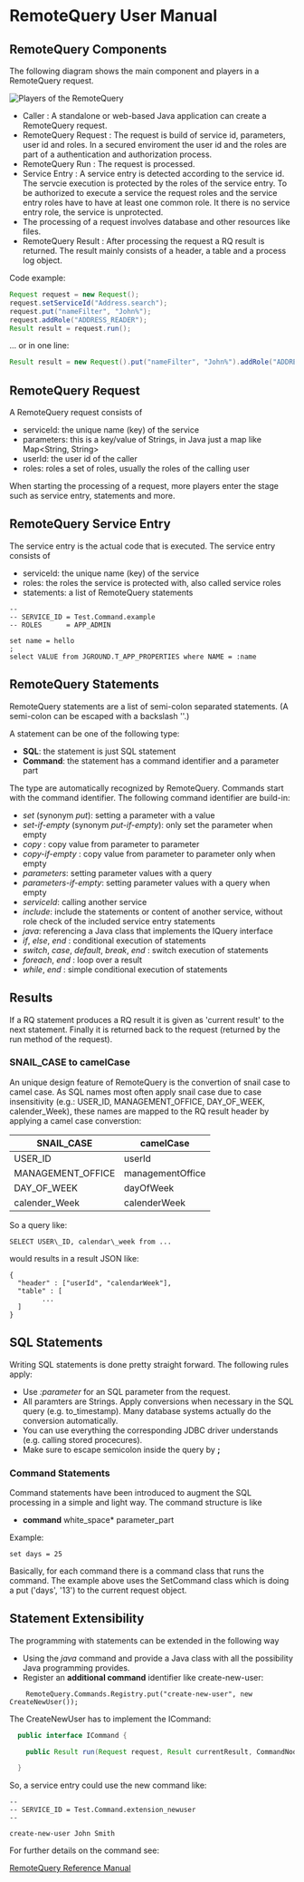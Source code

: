 # RemoteQuery User Manual

## RemoteQuery Components

The following diagram shows the main component and players in a RemoteQuery request.

![Players of the RemoteQuery](https://docs.google.com/drawings/d/e/2PACX-1vSe5Eh_cRISGGNsO2fOIHZ29ol4Pksf60_jdGR-n13sZMXS8vUKdR9QhGhMdd7aQojkt5NIcGKKV08E/pub?w=960&amp;h=720)


- Caller : A standalone or web-based Java application can create a RemoteQuery request.
- RemoteQuery Request : The request is build of service id, parameters, user id and roles. In a secured enviroment the user id and the roles are part of a authentication and authorization process.
- RemoteQuery Run : The request is processed.
- Service Entry : A service entry is detected according to the service id. The servcie execution is protected by the roles of the service entry. To be authorized to execute a service the request roles and the service entry roles have to have at least one common role. It there is no service entry role, the service is unprotected.
- The processing of a request involves database and other resources like files.
- RemoteQuery Result : After processing the request a RQ result is returned. The result mainly consists of a header, a table and a process log object.  


Code example:

```java
Request request = new Request();
request.setServiceId("Address.search");
request.put("nameFilter", "John%");
request.addRole("ADDRESS_READER");
Result result = request.run();
```

... or in one line: 

```java
Result result = new Request().put("nameFilter", "John%").addRole("ADDRESS_READER").run("Address.search");
```


## RemoteQuery Request

A RemoteQuery request consists of

- serviceId:  the unique name (key) of the service
- parameters: this is a key/value of Strings, in Java just a map like Map<String, String>
- userId: the user id of the caller
- roles: roles a set of roles, usually the roles of the calling user



When starting the processing of a request, more players enter the stage such as service entry, statements and more.

## RemoteQuery Service Entry

The service entry is the actual code that is executed. The service entry consists of

- serviceId: the unique name (key) of the service
- roles: the roles the service is protected with, also called service roles
- statements: a list of RemoteQuery statements

```
--
-- SERVICE_ID = Test.Command.example
-- ROLES      = APP_ADMIN

set name = hello
;
select VALUE from JGROUND.T_APP_PROPERTIES where NAME = :name
```


## RemoteQuery Statements


RemoteQuery statements are a list of semi-colon separated statements.
(A semi-colon can be escaped with a backslash '\'.)


A statement can be one of the following type:

- **SQL**: the statement is just SQL statement
- **Command**: the statement has a command identifier and a parameter part

The type are automatically recognized by RemoteQuery. Commands start with the command identifier. The following command identifier are build-in:

- *set* (synonym *put*): setting a parameter with a value
- *set-if-empty* (synonym *put-if-empty*): only set the parameter when empty
- *copy* : copy value from parameter to parameter
- *copy-if-empty* :  copy value from parameter to parameter only when empty
- *parameters*: setting parameter values with a query
- *parameters-if-empty*: setting parameter values with a query when empty
- *serviceId*: calling another service
- *include*: include the statements or content of another service, without role check of the included service entry statements
- *java*: referencing a Java class that implements the IQuery interface
- *if*, *else*, *end*  :  conditional execution of statements
- *switch*, *case*, *default*, *break*, *end*  : switch execution of statements
- *foreach*, *end*  :  loop over a result
- *while*, *end*  : simple conditional execution of statements


## Results

If a RQ statement produces a RQ result it is given as 'current result' to the next statement. Finally it is returned back to the request (returned by the run method of the request).

### SNAIL_CASE to camelCase

An unique design feature of RemoteQuery is the convertion of snail case to camel case.
As SQL names most often apply snail case due to case insensitivity (e.g.: USER\_ID, MANAGEMENT\_OFFICE, DAY\_OF\_WEEK, calender_Week), these names are mapped to the RQ result header by applying a camel case converstion:

SNAIL_CASE | camelCase|
--- | ---
USER\_ID|userId
MANAGEMENT\_OFFICE | managementOffice
DAY\_OF\_WEEK | dayOfWeek
calender\_Week |calenderWeek

So a query like:

```
SELECT USER\_ID, calendar\_week from ...
```

would results in a result JSON like:

```
{
  "header" : ["userId", "calendarWeek"],
  "table" : [
        ...
  ]
}
```









## SQL Statements

Writing SQL statements is done pretty straight forward. The following rules apply:

- Use *:parameter* for an SQL parameter from the request. 
- All paramters are Strings. Apply conversions when necessary in the SQL query (e.g. to_timestamp). Many database systems actually do the conversion automatically.
- You can use everything the corresponding JDBC driver understands (e.g. calling stored procecures).
- Make sure to escape semicolon inside the query  by **\;**


### Command Statements

Command statements have been introduced to augment the SQL processing in a simple and light way. The command structure is like

- **command** white_space\* parameter\_part

Example:

```
set days = 25
```


Basically, for each command there is a command class that runs the command. 
The example above uses the SetCommand class which is doing a put ('days', '13') to the current request object. 





## Statement Extensibility

The programming with statements can be extended in the following way

- Using the *java* command and provide a Java class with all the possibility Java programming provides.
- Register an **additional command** identifier like create-new-user:
```
    RemoteQuery.Commands.Registry.put("create-new-user", new CreateNewUser());

```
The CreateNewUser has to implement the ICommand:

```java
  public interface ICommand {

    public Result run(Request request, Result currentResult, CommandNode commandNode, ServiceEntry serviceEntry);

  }

```

So, a service entry could use the new command like:

```
--
-- SERVICE_ID = Test.Command.extension_newuser
-- 

create-new-user John Smith

```

For further details on the command see:

[RemoteQuery Reference Manual](reference_manual.md)








